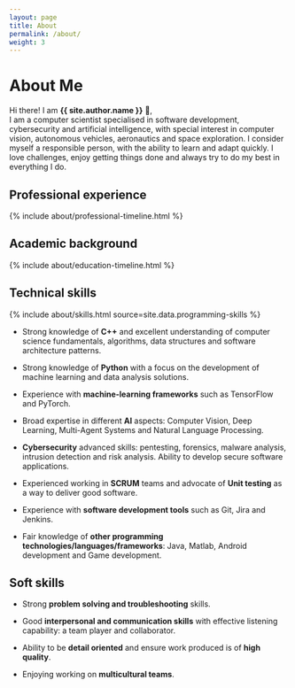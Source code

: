 ```yaml
---
layout: page
title: About
permalink: /about/
weight: 3
---
```


# **About Me**

Hi there! I am **{{ site.author.name }}** :wave:,<br>
I am a computer scientist specialised in software development, cybersecurity and artificial intelligence, with special interest in computer vision, autonomous vehicles, aeronautics and space exploration. I consider myself a responsible person, with the ability to learn and adapt quickly. I love challenges, enjoy getting things done and always try to do my best in everything I do.

## **Professional experience**
<div class="row">
{% include about/professional-timeline.html %}
</div>

## **Academic background**
<div class="row">
{% include about/education-timeline.html %}
</div>

## **Technical skills**
<div class="row">
{% include about/skills.html source=site.data.programming-skills %}
</div>

- Strong knowledge of **C++** and excellent understanding of computer science fundamentals, algorithms, data structures and software architecture patterns.

- Strong knowledge of **Python** with a focus on the development of machine learning and data analysis solutions.

- Experience with **machine-learning frameworks** such as TensorFlow and PyTorch.

- Broad expertise in different **AI** aspects: Computer Vision, Deep Learning, Multi-Agent Systems and Natural Language Processing.

- **Cybersecurity** advanced skills: pentesting, forensics, malware analysis, intrusion detection and risk analysis. Ability to develop secure software applications.

- Experienced working in **SCRUM** teams and advocate of **Unit testing** as a way to deliver good software.

- Experience with **software development tools** such as Git, Jira and Jenkins.

- Fair knowledge of **other programming technologies/languages/frameworks**: Java, Matlab, Android development and Game development.

## **Soft skills**

- Strong **problem solving and troubleshooting** skills.

- Good **interpersonal and communication skills** with effective listening capability: a team player and collaborator.

- Ability to be **detail oriented** and ensure work produced is of **high quality**.

- Enjoying working on **multicultural teams**.

